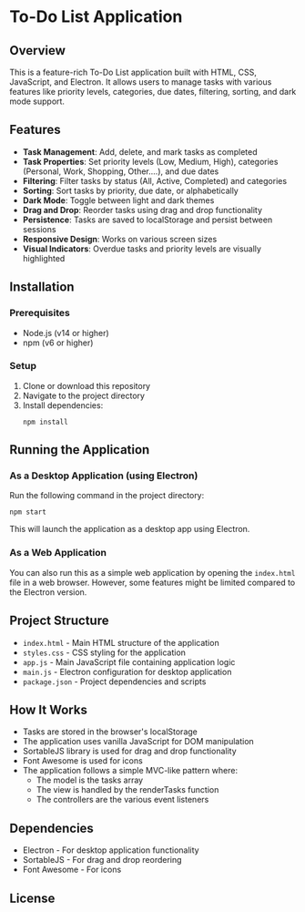 # To-Do List Application

## Overview
This is a feature-rich To-Do List application built with HTML, CSS, JavaScript, and Electron. It allows users to manage tasks with various features like priority levels, categories, due dates, filtering, sorting, and dark mode support.

## Features
- **Task Management**: Add, delete, and mark tasks as completed
- **Task Properties**: Set priority levels (Low, Medium, High), categories (Personal, Work, Shopping, Other....), and due dates
- **Filtering**: Filter tasks by status (All, Active, Completed) and categories
- **Sorting**: Sort tasks by priority, due date, or alphabetically
- **Dark Mode**: Toggle between light and dark themes
- **Drag and Drop**: Reorder tasks using drag and drop functionality
- **Persistence**: Tasks are saved to localStorage and persist between sessions
- **Responsive Design**: Works on various screen sizes
- **Visual Indicators**: Overdue tasks and priority levels are visually highlighted

## Installation

### Prerequisites
- Node.js (v14 or higher)
- npm (v6 or higher)

### Setup
1. Clone or download this repository
2. Navigate to the project directory
3. Install dependencies:
   ```
   npm install
   ```

## Running the Application

### As a Desktop Application (using Electron)
Run the following command in the project directory:
```
npm start
```
This will launch the application as a desktop app using Electron.

### As a Web Application
You can also run this as a simple web application by opening the `index.html` file in a web browser. However, some features might be limited compared to the Electron version.

## Project Structure
- `index.html` - Main HTML structure of the application
- `styles.css` - CSS styling for the application
- `app.js` - Main JavaScript file containing application logic
- `main.js` - Electron configuration for desktop application
- `package.json` - Project dependencies and scripts

## How It Works
- Tasks are stored in the browser's localStorage
- The application uses vanilla JavaScript for DOM manipulation
- SortableJS library is used for drag and drop functionality
- Font Awesome is used for icons
- The application follows a simple MVC-like pattern where:
  - The model is the tasks array
  - The view is handled by the renderTasks function
  - The controllers are the various event listeners

## Dependencies
- Electron - For desktop application functionality
- SortableJS - For drag and drop reordering
- Font Awesome - For icons

## License
